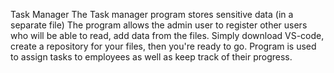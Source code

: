 Task Manager 
The Task manager program stores sensitive data (in a separate file) 
The program allows the admin user to register other users who will be able to
read, add data from the files.
Simply download VS-code, create a repository for your files, then you're ready
to go.
Program is used to assign tasks to employees as well as keep track of their progress.
